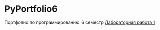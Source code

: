 # PyPortfolio6
Портфолио по программированию, 6 семестр
[Лабораторная работа 1](https://repl.it/@sample_texttext/sem6-t1-lr1)
